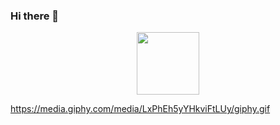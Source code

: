 ### Hi there 👋

<div id="header" align="center">
  <img src="https://media.giphy.com/media/LxPhEh5yYHkviFtLUy/giphy.gif" width="100"/>
</div>

https://media.giphy.com/media/LxPhEh5yYHkviFtLUy/giphy.gif

<!--
**huy310304/huy310304** is a ✨ _special_ ✨ repository because its `README.md` (this file) appears on your GitHub profile.

Here are some ideas to get you started:

- 🔭 I’m currently working on ...
- 🌱 I’m currently learning ...
- 👯 I’m looking to collaborate on ...
- 🤔 I’m looking for help with ...
- 💬 Ask me about ...
- 📫 How to reach me: ...
- 😄 Pronouns: ...
- ⚡ Fun fact: ...
-->
